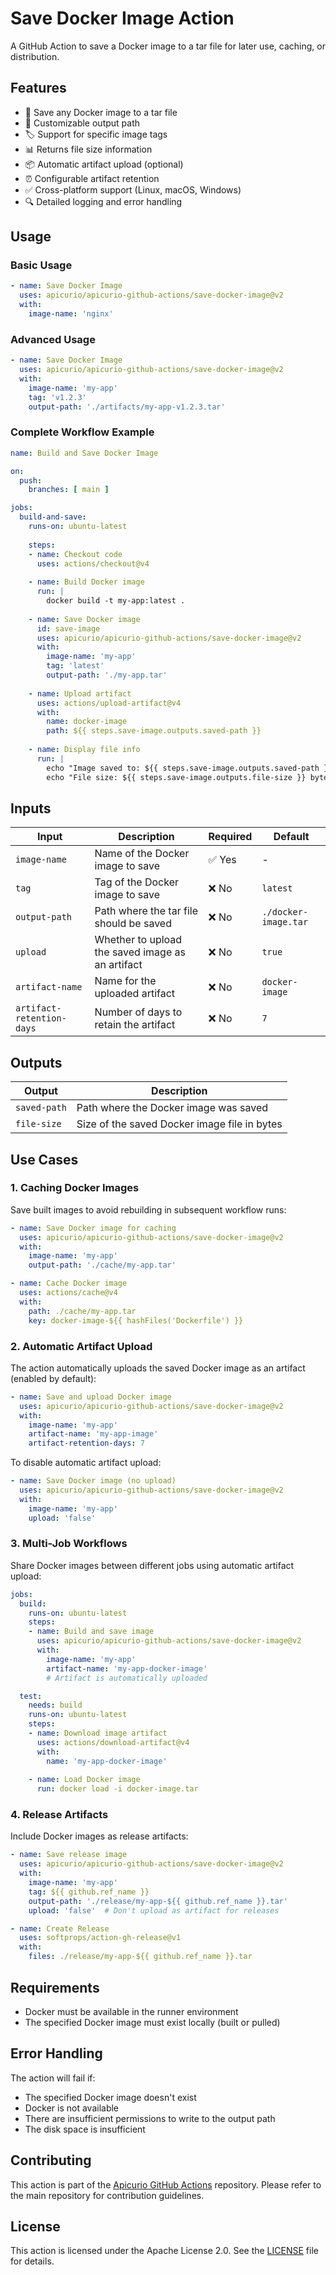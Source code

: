 # Save Docker Image Action

A GitHub Action to save a Docker image to a tar file for later use, caching, or distribution.

## Features

- 🐳 Save any Docker image to a tar file
- 📁 Customizable output path
- 🏷️ Support for specific image tags
- 📊 Returns file size information
- 📦 Automatic artifact upload (optional)
- ⏰ Configurable artifact retention
- ✅ Cross-platform support (Linux, macOS, Windows)
- 🔍 Detailed logging and error handling

## Usage

### Basic Usage

```yaml
- name: Save Docker Image
  uses: apicurio/apicurio-github-actions/save-docker-image@v2
  with:
    image-name: 'nginx'
```

### Advanced Usage

```yaml
- name: Save Docker Image
  uses: apicurio/apicurio-github-actions/save-docker-image@v2
  with:
    image-name: 'my-app'
    tag: 'v1.2.3'
    output-path: './artifacts/my-app-v1.2.3.tar'
```

### Complete Workflow Example

```yaml
name: Build and Save Docker Image

on:
  push:
    branches: [ main ]

jobs:
  build-and-save:
    runs-on: ubuntu-latest
    
    steps:
    - name: Checkout code
      uses: actions/checkout@v4
    
    - name: Build Docker image
      run: |
        docker build -t my-app:latest .
    
    - name: Save Docker image
      id: save-image
      uses: apicurio/apicurio-github-actions/save-docker-image@v2
      with:
        image-name: 'my-app'
        tag: 'latest'
        output-path: './my-app.tar'
    
    - name: Upload artifact
      uses: actions/upload-artifact@v4
      with:
        name: docker-image
        path: ${{ steps.save-image.outputs.saved-path }}
    
    - name: Display file info
      run: |
        echo "Image saved to: ${{ steps.save-image.outputs.saved-path }}"
        echo "File size: ${{ steps.save-image.outputs.file-size }} bytes"
```

## Inputs

| Input | Description | Required | Default |
|-------|-------------|----------|---------|
| `image-name` | Name of the Docker image to save | ✅ Yes | - |
| `tag` | Tag of the Docker image to save | ❌ No | `latest` |
| `output-path` | Path where the tar file should be saved | ❌ No | `./docker-image.tar` |
| `upload` | Whether to upload the saved image as an artifact | ❌ No | `true` |
| `artifact-name` | Name for the uploaded artifact | ❌ No | `docker-image` |
| `artifact-retention-days` | Number of days to retain the artifact | ❌ No | `7` |

## Outputs

| Output | Description |
|--------|-------------|
| `saved-path` | Path where the Docker image was saved |
| `file-size` | Size of the saved Docker image file in bytes |

## Use Cases

### 1. Caching Docker Images

Save built images to avoid rebuilding in subsequent workflow runs:

```yaml
- name: Save Docker image for caching
  uses: apicurio/apicurio-github-actions/save-docker-image@v2
  with:
    image-name: 'my-app'
    output-path: './cache/my-app.tar'

- name: Cache Docker image
  uses: actions/cache@v4
  with:
    path: ./cache/my-app.tar
    key: docker-image-${{ hashFiles('Dockerfile') }}
```

### 2. Automatic Artifact Upload

The action automatically uploads the saved Docker image as an artifact (enabled by default):

```yaml
- name: Save and upload Docker image
  uses: apicurio/apicurio-github-actions/save-docker-image@v2
  with:
    image-name: 'my-app'
    artifact-name: 'my-app-image'
    artifact-retention-days: 7
```

To disable automatic artifact upload:

```yaml
- name: Save Docker image (no upload)
  uses: apicurio/apicurio-github-actions/save-docker-image@v2
  with:
    image-name: 'my-app'
    upload: 'false'
```

### 3. Multi-Job Workflows

Share Docker images between different jobs using automatic artifact upload:

```yaml
jobs:
  build:
    runs-on: ubuntu-latest
    steps:
    - name: Build and save image
      uses: apicurio/apicurio-github-actions/save-docker-image@v2
      with:
        image-name: 'my-app'
        artifact-name: 'my-app-docker-image'
        # Artifact is automatically uploaded

  test:
    needs: build
    runs-on: ubuntu-latest
    steps:
    - name: Download image artifact
      uses: actions/download-artifact@v4
      with:
        name: 'my-app-docker-image'
    
    - name: Load Docker image
      run: docker load -i docker-image.tar
```

### 4. Release Artifacts

Include Docker images as release artifacts:

```yaml
- name: Save release image
  uses: apicurio/apicurio-github-actions/save-docker-image@v2
  with:
    image-name: 'my-app'
    tag: ${{ github.ref_name }}
    output-path: './release/my-app-${{ github.ref_name }}.tar'
    upload: 'false'  # Don't upload as artifact for releases

- name: Create Release
  uses: softprops/action-gh-release@v1
  with:
    files: ./release/my-app-${{ github.ref_name }}.tar
```

## Requirements

- Docker must be available in the runner environment
- The specified Docker image must exist locally (built or pulled)

## Error Handling

The action will fail if:
- The specified Docker image doesn't exist
- Docker is not available
- There are insufficient permissions to write to the output path
- The disk space is insufficient

## Contributing

This action is part of the [Apicurio GitHub Actions](https://github.com/Apicurio/apicurio-github-actions) repository. Please refer to the main repository for contribution guidelines.

## License

This action is licensed under the Apache License 2.0. See the [LICENSE](../LICENSE) file for details.
